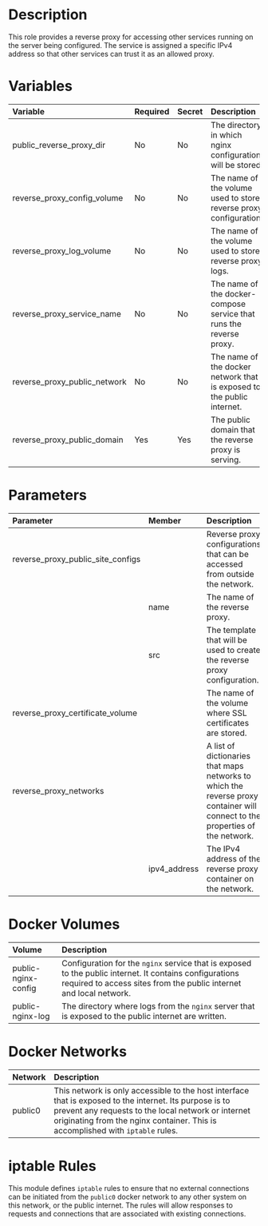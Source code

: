 # Description

This role provides a reverse proxy for accessing other services running on the server being configured.  The service is
assigned a specific IPv4 address so that other services can trust it as an allowed proxy.

# Variables

| Variable                            | Required | Secret | Description                                                                            | Default                                  |
|:------------------------------------|:---------|:-------|:---------------------------------------------------------------------------------------|:-----------------------------------------|
| public_reverse_proxy_dir            | No       | No     | The directory in which nginx configuration will be stored.                             | `{{ docker_compose_dir }}/nginx-public`  |
| reverse_proxy_config_volume         | No       | No     | The name of the volume used to store reverse proxy configuration.                      | public-nginx-config                      |
| reverse_proxy_log_volume            | No       | No     | The name of the volume used to store reverse proxy logs.                               | public-nginx-log                         |
| reverse_proxy_service_name          | No       | No     | The name of the docker-compose service that runs the reverse proxy.                    | public-nginx                             |
| reverse_proxy_public_network        | No       | No     | The name of the docker network that is exposed to the public internet.                 | public0                                  |
 | reverse_proxy_public_domain         | Yes      | Yes    | The public domain that the reverse proxy is serving.                                   |                                          |

# Parameters

| Parameter                         | Member       | Description                                                                                                                   |
|:----------------------------------|:-------------|:------------------------------------------------------------------------------------------------------------------------------|
| reverse_proxy_public_site_configs |              | Reverse proxy configurations that can be accessed from outside the network.                                                   |
 |                                   | name         | The name of the reverse proxy.                                                                                                |
 |                                   | src          | The template that will be used to create the reverse proxy configuration.                                                     |
 | reverse_proxy_certificate_volume  |              | The name of the volume where SSL certificates are stored.                                                                     |
 | reverse_proxy_networks            |              | A list of dictionaries that maps networks to which the reverse proxy container will connect to the properties of the network. |
 |                                   | ipv4_address | The IPv4 address of the reverse proxy container on the network.                                                               |

# Docker Volumes

 | Volume              | Description                                                                                                                                                                    |
|:--------------------|:-------------------------------------------------------------------------------------------------------------------------------------------------------------------------------|
 | public-nginx-config | Configuration for the `nginx` service that is exposed to the public internet.  It contains configurations required to access sites from the public internet and local network. |
 | public-nginx-log    | The directory where logs from the `nginx` server that is exposed to the public internet are written.                                                                           |

# Docker Networks

| Network | Description                                                                                                                                                                                                                                       |
|:--------|:--------------------------------------------------------------------------------------------------------------------------------------------------------------------------------------------------------------------------------------------------|
 | public0 | This network is only accessible to the host interface that is exposed to the internet.  Its purpose is to prevent any requests to the local network or internet originating from the nginx container.  This is accomplished with `iptable` rules. |

# iptable Rules

This module defines `iptable` rules to ensure that no external connections can be initiated from the `public0` docker
network to any other system on this network, or the public internet.  The rules will allow responses to requests and
connections that are associated with existing connections.
